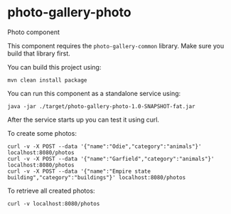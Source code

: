 # photo-gallery-photo

Photo component

This component requires the `photo-gallery-common` library. Make sure you build that library first.

You can build this project using:

```
mvn clean install package
```

You can run this component as a standalone service using:

```
java -jar ./target/photo-gallery-photo-1.0-SNAPSHOT-fat.jar
```

After the service starts up you can test it using curl.

To create some photos:

```
curl -v -X POST --data '{"name":"Odie","category":"animals"}' localhost:8080/photos
curl -v -X POST --data '{"name":"Garfield","category":"animals"}' localhost:8080/photos
curl -v -X POST --data '{"name":"Empire state building","category":"buildings"}' localhost:8080/photos
```

To retrieve all created photos:

```
curl -v localhost:8080/photos
```
